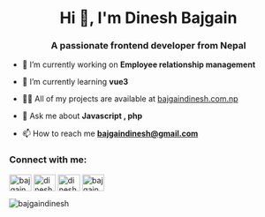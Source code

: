 <h1 align="center">Hi 👋, I'm Dinesh Bajgain</h1>
<h3 align="center">A passionate frontend developer from Nepal</h3>

- 🔭 I’m currently working on **Employee relationship management**

- 🌱 I’m currently learning **vue3**

- 👨‍💻 All of my projects are available at [bajgaindinesh.com.np](bajgaindinesh.com.np)

- 💬 Ask me about **Javascript , php**

- 📫 How to reach me **bajgaindinesh@gmail.com**

<h3 align="left">Connect with me:</h3>
<p align="left">
<a href="https://twitter.com/bajgaindinesh1" target="blank"><img align="center" src="https://raw.githubusercontent.com/rahuldkjain/github-profile-readme-generator/master/src/images/icons/Social/twitter.svg" alt="bajgaindinesh1" height="30" width="40" /></a>
<a href="https://linkedin.com/in/dinesh-bajgain-672933140" target="blank"><img align="center" src="https://raw.githubusercontent.com/rahuldkjain/github-profile-readme-generator/master/src/images/icons/Social/linked-in-alt.svg" alt="dinesh-bajgain-672933140" height="30" width="40" /></a>
<a href="https://fb.com/dinesh.bajgain.9693" target="blank"><img align="center" src="https://raw.githubusercontent.com/rahuldkjain/github-profile-readme-generator/master/src/images/icons/Social/facebook.svg" alt="dinesh.bajgain.9693" height="30" width="40" /></a>
<a href="https://instagram.com/bajgaindinesh1" target="blank"><img align="center" src="https://raw.githubusercontent.com/rahuldkjain/github-profile-readme-generator/master/src/images/icons/Social/instagram.svg" alt="bajgaindinesh1" height="30" width="40" /></a>
</p>

<p><img align="center" src="https://github-readme-stats.vercel.app/api/top-langs?username=bajgaindinesh&show_icons=true&locale=en&layout=compact" alt="bajgaindinesh" /></p>
